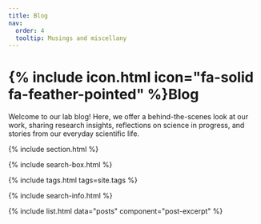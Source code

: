 ```yaml
---
title: Blog
nav:
  order: 4
  tooltip: Musings and miscellany
---
```


# {% include icon.html icon="fa-solid fa-feather-pointed" %}Blog

Welcome to our lab blog! Here, we offer a behind-the-scenes look at our work, sharing research insights, reflections on science in progress, and stories from our everyday scientific life.

{% include section.html %}

{% include search-box.html %}

{% include tags.html tags=site.tags %}

{% include search-info.html %}

{% include list.html data="posts" component="post-excerpt" %}
